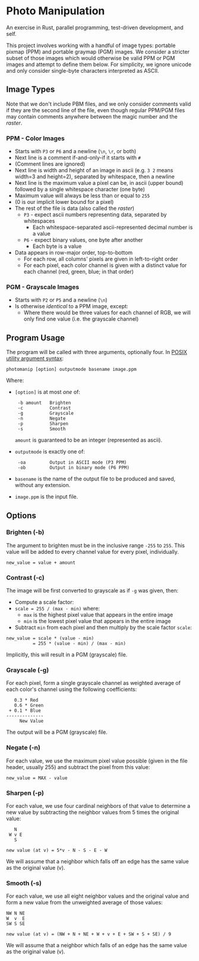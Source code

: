 # Photo Manipulation
An exercise in Rust, parallel programming, test-driven development, and self.

This project involves working with a handful of image types: portable pixmap
(PPM) and portable graymap (PGM) images. We consider a stricter subset of those
images which would otherwise be valid PPM or PGM images and attempt to define
them below. For simplicity, we ignore unicode and only consider single-byte
characters interpreted as ASCII.



## Image Types
Note that we don't include PBM files, and we only consider comments valid if
they are the second line of the file, even though regular PPM/PGM files may
contain comments anywhere between the magic number and the _raster_.

### PPM - Color Images
- Starts with `P3` or `P6` and a newline (`\n`, `\r`, or both)
- Next line is a comment if-and-only-if it starts with `#`
- (Comment lines are ignored)
- Next line is width and height of an image in ascii (e.g. `3 2` means width=3
  and height=2), separated by whitespace, then a newline
- Next line is the maximum value a pixel can be, in ascii (upper bound)
  followed by a single whitespace character (one byte)
- Maximum value will always be less than or equal to `255`
- (0 is our implicit lower bound for a pixel)
- The rest of the file is data (also called the _raster_)
  - `P3` - expect ascii numbers representing data, separated by whitespaces
    - Each whitespace-separated ascii-represented decimal number is a value
  - `P6` - expect binary values, one byte after another
    - Each byte is a value
- Data appears in row-major order, top-to-bottom
  - For each row, all columns' pixels are given in left-to-right order
  - For each pixel, each color channel is given with a distinct value for each
    channel (red, green, blue; in that order)

### PGM - Grayscale Images
- Starts with `P2` or `P5` and a newline (`\n`)
- Is otherwise *identical* to a PPM image, except:
  - Where there would be three values for each channel of RGB, we will only
    find one value (i.e. the grayscale channel)



## Program Usage

The program will be called with three arguments, optionally four.
In [POSIX utility argument syntax](https://pubs.opengroup.org/onlinepubs/9699919799/basedefs/V1_chap12.html#tag_12_01):

```
photomanip [option] outputmode basename image.ppm
```
Where:
- `[option]` is at most *one* of:
  ```
   -b amount   Brighten
   -c          Contrast
   -g          Grayscale
   -n          Negate
   -p          Sharpen
   -s          Smooth
  ```
  `amount` is guaranteed to be an integer (represented as ascii).

- `outputmode` is exactly one of:
  ```
   -oa         Output in ASCII mode (P3 PPM)
   -ob         Output in binary mode (P6 PPM)
  ```

- `basename` is the name of the output file to be produced and saved, without
  any extension.

- `image.ppm` is the input file.


## Options

### Brighten (-b)
The argument to brighten must be in the inclusive range `-255` to `255`. This
value will be added to every channel value for every pixel, individually.
```
new_value = value + amount
```


### Contrast (-c)
The image will be first converted to grayscale as if `-g` was given, then:
- Compute a scale factor:
- `scale = 255 / (max - min)` where:
  - `max` is the highest pixel value that appears in the entire image
  - `min` is the lowest pixel value that appears in the entire image
- Subtract `min` from each pixel and then multiply by the scale factor `scale`:
```
new_value = scale * (value - min)
          = 255 * (value - min) / (max - min)
```

Implicitly, this will result in a PGM (grayscale) file.


### Grayscale (-g)
For each pixel, form a single grayscale channel as weighted average of each
color's channel using the following coefficients:
```
   0.3 * Red
   0.6 * Green
 + 0.1 * Blue
--------------
     New Value
```

The output will be a PGM (grayscale) file.


### Negate (-n)
For each value, we use the maximum pixel value possible (given in the file
header, usually 255) and subtract the pixel from this value:
```
new_value = MAX - value
```


### Sharpen (-p)
For each value, we use four cardinal neighbors of that value to determine a new
value by subtracting the neighbor values from 5 times the original value:
```
   N
 W v E
   S

new value (at v) = 5*v - N - S - E - W
```

We will assume that a neighbor which falls off an edge has the same value as the original value (v).

### Smooth (-s)
For each value, we use all eight neighbor values and the original value and form a new value from the unweighted average of those values:
```
NW N NE
W  v  E
SW S SE

new value (at v) = (NW + N + NE + W + v + E + SW + S + SE) / 9
```

We will assume that a neighbor which falls of an edge has the same value as the original value (v).
